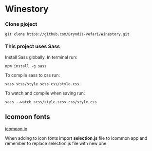 <!-- prettier-ignore -->
# Winestory

### Clone pjoject

`git clone https://github.com/Bryndis-vefari/Winestory.git`

### This project uses Sass

Install Sass globally.
In terminal run:

`npm install -g sass`

To compile sass to css run:

`sass scss/style.scss css/style.css`

To watch and compile when saving run:

`sass --watch scss/style.scss css/style.css`

## Icomoon fonts

[icomoon.io](https://icomoon.io/app)

When adding to icon fonts import **selection.js** file to icommon app and remember to replace selection.js file with new one.
